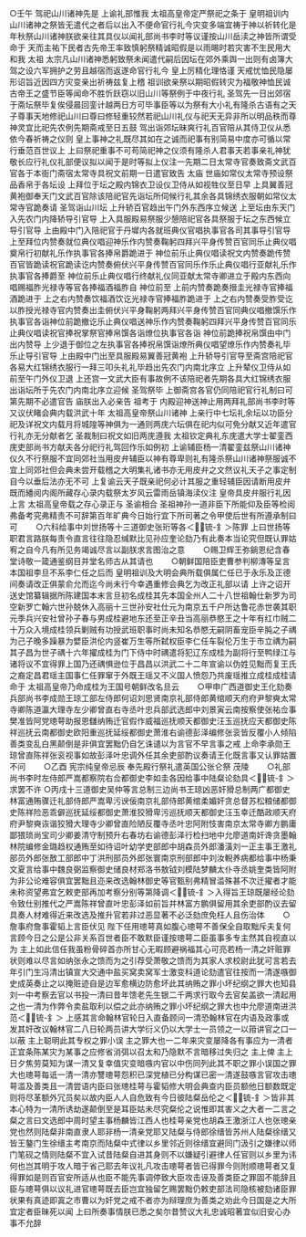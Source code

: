 <!-- { "loadSidebar": true } -->
○壬午  驾祀山川诸神先是  上谕礼部惟我  太祖高皇帝定严祭祀之条于  皇明祖训内山川诸神之祭皆无遣代之者后以出入不便命官行礼今灾变多端宜祷于神以祈转化是年秋祭山川诸神朕欲亲往其具仪以闻礼部尚书李时等议谨按山川岳渎之神皆所谓受命于  天而主祐下民者古先帝王率致慎躬祭精诚昭假是以雨晹时若灾害不生民用大和我  太祖  太宗凡山川诸神悉躬致祭未闻遣代嗣后因坛在郊外乘舆一出则有卤簿大驾之设六军拥护之劳且越宿而返遂命官行礼今  皇上厉精化理恪谨  天戒忧恤民隐屡形诏旨近因四方灾变亲出祈祷兹复上稽  祖训欲亲祭以期昭假转灾为福敬神恤民诚古帝王之盛节臣等闻命不胜忻跃窃以旧山川等祭例于中夜行礼  圣驾先一日出郊宿于斋坛祭毕复俟侵晨回銮计越两日方可毕事臣等以为祭有大小礼有隆杀古语有之天子尊事天地修祀山川曰尊曰修轻重较然若祀山川礼仪与祀天无异非所以明品秩而尊神灵宜比祀先农例先期斋戒至日五鼓  驾出诣郊坛昧爽行礼百官陪从其侍卫仪从悉依今春祈祷之仪则  皇上事神之礼既尽其如在之诚而祀事有别简易中度亦可循以常行垂范百世议上  上曰祭祀重事不可苟简祀神之仪须有隆杀人君事天若事亲礼神犹敬长应行礼仪礼部便议拟以闻于是时等拟上仪注一先期二日太常寺官奏致斋文武百官各于本衙门斋宿太常寺具祝文前期一日遣官致告  太庙  世庙如常仪太常寺预设祭品香帛于各坛设  上拜位于坛之殿内锦衣卫设仪卫侍从如视牲仪至日早  上具翼善冠黄袍御奉天门文武百官除该陪祀官先诣坛所伺候行礼其余各具锦绣衣服朝如常仪太常寺官跪奏请  圣驾诣山川坛  上升轿百官趋出午门外东西序立候送  上至坛由东天门入先农门内降轿导引官导  上入具服殿易祭服少憩陪祀官各具祭服于坛之东西候立导引官导  上由殿中门入陪祀官于丹墀内各就班典仪官唱执事官各司其事导引官导  上至拜位内赞奏就位典仪唱迎神乐作内赞奏鞠躬四拜兴平身传赞百官同乐止典仪唱奠帛行初献礼乐作执事官各捧帛爵跪进于  神位前乐止典仪唱读祝文内赞奏跪传赞百官皆跪读祝官跪读讫内赞奏俯伏兴平身传赞百官同乐作乐止典仪唱行亚献礼乐作执事官各捧爵至  神位前乐止典仪唱行终献礼仪同亚献太常寺卿进立于殿内东西向唱赐福胙光禄寺等官各捧福酒福胙自  神位前至  上前内赞奏跪奏搢圭光禄寺官捧福酒跪进于  上之右内赞奏饮福酒饮讫光禄寺官捧福胙跪进于  上之右内赞奏受胙受讫以胙授光禄寺官内赞奏出圭俯伏兴平身鞠躬两拜兴平身传赞百官同典仪唱撤馔乐作执事官各诣神位前跪撤讫乐止典仪唱送神乐作内赞奏鞠躬四拜兴平身传赞百官同乐止典仪唱读祝官捧祝掌祭官捧帛馔各诣燎位执事官各诣  神位前跪捧祝帛馔由中门出内赞导  上少退于御位之左执事官各捧祝帛馔诣燎所典仪唱望燎乐作内赞奏礼毕乐止导引官导  上由殿中门出至具服殿易翼善冠黄袍  上升轿导引官导至斋宫陪祀官各易大红锦绣衣服行一拜三叩头礼礼毕趋出先农门内南北序立  上升辇仪卫侍从如前至午门外仪卫退  上还宫一文武大臣有事故例不该陪祀者先期各具大红锦绣衣服出诣坛所于先农门内南北序立迎候  圣驾祭毕  上御斋宫各官仍同陪祀官行礼制曰可第先期不必遣官告  庙朕出入必亲告  祖考于  内殿迎神送神止用两拜礼部尚书李时等又议伏睹会典内载洪武十年  太祖高皇帝祭山川诸神  上亲行中七坛礼余坛以功臣分祀及详祝文内载月将城隍等神俱为一通则两庑六坛俱在祀内似可免分献又近年遣官行礼亦无分献者乞  圣裁制曰祝文如旧两庑遵我  太祖钦定典礼东庑遣大学士翟銮西庑吏部尚书方献夫各分祀行礼驾回作乐如例初  上谕辅臣杨一清翟銮兹祭山川诸神仪久不行祭服不宜同郊社当用皮弁辅臣以神有尊卑则礼有隆杀祭山川诸神祭服诚不宜上同郊社但会典未尝开载稽之大明集礼诸书亦无用皮弁之文然议礼天子之事定制自今以垂后法亦无不可  上复谕云天子既亲祀何必计其服之重轻辅臣因请断用皮弁既而繙阅内阁所藏存心录内载祭太岁风云雷雨岳镇海渎仪注  皇帝具皮弁服行礼因上言  太祖高皇帝载之存心录正与  圣谕相合  圣祖神孙一道非臣下所能仰及臣等检阅弗备考究弗精责不可辞第百年旷典今日始行宜下所司著之令甲使后世有所遵承制曰可
　　○六科给事中刘世扬等十三道御史张珩等各＜锍-釒＞陈罪  上曰世扬等职君言路朕每责令直言往往隐忍缄默比见孙应奎论劾乃有此奏本当论究但既认罪姑宥之自今凡有所见务竭诚尽言以副朕求言图治之意
　　○赐卫辉王弥鋿恩纪含春堂诗敬一箴通鉴纲目并堂名师古从其请也
　　○朝鲜国陪臣吏曹参判柳漙等呈言本国祖李旦不系李仁任之后而  皇明祖训及大明会典所载俱属仁任已于永乐及正德间奏请改正俱蒙俞允而迄今尚未行今幸遇重修会典乞为改正礼部以请  上许之诏开送史馆纂辑据所陈建国本末言旦初名成桂其先本国全州人二十八世祖翰仕新罗为司空新罗亡翰六世孙兢休入高丽十三世孙安社仕元为南京五千户所达鲁花赤世袭其职元季兵兴安社曾孙子春与男成桂避地东还至正辛丑当高丽恭愍王之十年有红巾贼二十万众入境成桂领兵剿贼有功授武班职事时尚未知名恭愍无嗣阴畜宠臣辛肫之子禑为己子晚多躁暴为嬖臣洪伦内竖崔万生等所弑权臣李仁任车裂伦万生于市立禑为嗣其子昌为世子禑十六年擢成桂为门下侍中时禑遣将犯辽东成桂为副将行至鸭绿江与诸将议不宜得罪上国乃还禑惧逊位于昌昌以洪武二十二年宣谕以伪姓见黜而复王氏之裔定昌君瑶主国事仁任罪窜于外既王瑶又不义国人愤怨乃共废瑶推立成桂成桂请命于  太祖高皇帝乃命成桂为王国号朝鲜改名旦云
　　○甲申广西道御史王化劾奏兵部尚书李成勋王琼工部左侍郎何诏刘思贤南京礼部侍郎黄绾顺天府府尹黎奭太常寺卿陈道瀛大理寺左少卿曾直右寺丞叶忠兵部武选郎中刘景寅云南按察使张祐佥事樊准皆阿党璁萼助报恩讎纳贿迁官假作威福巡抚顺天都御史汪玉巡抚应天都御史陈祥巡抚云南都御史欧阳重巡抚延绥都御史萧淮右谕德彭泽编修张衮皆反覆小人倾陷善类变乱白黑颠倒是非俱宜罢黜仍自乞诛谴以为言官不早言事之戒  上命李承勋王琼曾直陈祥张衮视事如故彭泽叶忠调外任其余吏部酌议奏请王化既言事又认罪姑置不问
　　○乙酉  宪宗纯皇帝忌辰  奉先殿行祭礼遣英国公张仑祭  茂陵
　　○礼部尚书李时左侍郎严嵩都察院右佥都御史李如圭各因给事中陆粲论劾具＜锍-釒＞求罢不许
○丙戌十三道御史吴仲等言总制三边尚书王琼凶恶奸猾总制两广都御史林富通贿骤迁礼部侍郎严嵩卑污谀佞南京礼部侍郎黄绾柔媚奸贪总督苏松粮储都御史陈祥险恶乖僻巡抚延绥都御史萧淮狡猾卑污巡抚顺天都御史汪玉幸迁酷政顺天府府尹黎奭诙谐狡猾大理寺少卿曾直险陋反覆寺丞叶忠阿附忮害南京太常寺卿方鹏庸鄙猥琐尚宝司少卿姜清守制预升右春坊右谕德彭泽行检扫地中允廖道南奸谗贪墨翰林院编修金璐趋权通贿至如待诏叶幼学吏部郎中胡森员外郎潘潢刘一正主事王激礼部员外郎张敔工部郎中丁洪刑部员外郎张寰南京刑部郎中刘汝輗养病都给事中杨秉文夏言给事中魏良弼监察御史储良材郑洛书敖钺刘模陆梦麟太仆寺丞姚奎类皆阿附为非公论难容俱宜罢黜且迩来改选翰林御史等官甄别弗精冒滥殊甚不次迁擢者才能未称资望弗宜乞敕吏部再加考察分别等第降调＜锍-釒＞入得旨王琼既屡经论劾令致仕别推代之严嵩陈祥曾直叶忠彭泽如前旨并林富方鹏俱留用其余吏部酌议去留具奏人材难得近来改选及推升官若非过恶显著不必泛劾庶免枉人且伤治体
　　○詹事府詹事霍韬上言臣伏见  陛下任用璁萼真如腹心璁萼不善保全自取黜斥夫复何言顾今日之公是公非关系百世者臣不敢默臣谨按璁萼二臣虽事多专主然其自视直以为  主上如此信任我虽粉骨碎首亦所甘心无暇顾避祸福其心可亮若杨一清之奸赃罪状则难以尽言如纳张永之馈而为之引荐受萧敬之馈而为其家人求校尉此犹可言若去年引门生冯清出镇宣大交通中盐买窝卖窝军士激变科道论劾遣官往按而一清遂嗾御史成英奏止之以掩赃迹自是边军愈横边防愈坏此其纳贿之罪小坏纪纲之罪大也知县刘一中考察去官以书投一清曰昔年馈老先生银二千两求行取今去官矣盖欲一清起用之也一清为作弊令卖盐取利以偿之此亦纳贿之罪小坏纪纲之罪大也中允廖道南进洪范＜锍-釒＞  上感其言命翰林官轮日入直备顾问一清恐翰林官在内语及政事或发其奸改议翰林官二八日轮两员讲大学衍义仍以大学士一员领之一以箝讲官之口一以蔽  主上聪明此其专权之罪小误  主之罪大也一二年来灾变屡降各有事应为一清者正宜条陈某灾为某事之应修省消弭以召太和乃隐默不言暗移过失归之  主上俾  主上日夕焦劳莫知为谋一清又复幸值灾变暗嗾内官以中伤同列此其不职之罪小误国之罪大也璁萼每诋一清一清亦讐璁萼怨积已深党植已分构谋已密一清遂鼓嗾言官攻击璁萼滥及善类且一清尝语内臣曰张璁桂萼与霍韬修大明会典查内臣员额他日额数既定则将尽革额外冗员矣以故内臣人人自危致有今日彼陆粲岳伦之＜锍-釒＞皆非其本心特为一清所诱劫遂颠倒至是耳臣姑未尽究粲伦之说惟即其害义之大者一二言之粲之言曰文选郎中周时望主事杨麟皆江西人也桂萼亲党也胡森王激浙江人也张璁亲党也然则陆粲非南直隶人耶非杨一清亲党耶又陆粲与侍郎徐缙皆苏州人陆粲徐缙又皆王鏊门生徐缙主考南京而陆粲中式律以乡里邻近则徐缙宜避同门汲引之嫌律以师门笔砚之情则陆粲不宜入试昔陆粲自进其身则不以嫌疑引避律人任官则以乡里为讳何也岂其明于攻人暗于省己耶去年议礼凡攻击璁萼者皆已得罪今则附顺璁萼者又复得罪如是则百官安所适从也臣不能先事调停致大臣攻击诬及善类臣之罪固不能辞且臣与璁萼俱以议礼进官璁萼既去臣岂宜独留乞赐罢黜仍敕吏部法司隐核被劾诸臣罪状果有真迹即寘之市曹以为奸党之戒不者亦为辩理庶为善类之劝此今日国是之大所宜定者臣昧死以闻  上曰所奏事情朕已悉之矣尔昔赞议大礼忠诚昭著宜似旧安心办事不允辞
